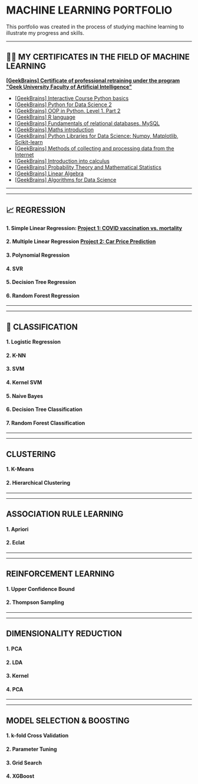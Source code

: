 # MACHINE LEARNING PORTFOLIO

This portfolio was created in the process of studying machine learning to illustrate my progress and skills.

---
## 👨‍🎓 MY CERTIFICATES IN THE FIELD OF MACHINE LEARNING

[**[GeekBrains] Certificate of professional retraining under the program 
"Geek University Faculty of Artificial Intelligence"**](https://github.com/rttrif/TrifonovRS.Deep_Learning_Portfolio.github.io/blob/main/Certificates/Trifonov%20Ruslan.pdf)

- [[GeekBrains] Interactive Course Python basics](https://gb.ru/certificates/654781.en)
- [[GeekBrains] Python for Data Science 2](https://gb.ru/certificates/986183.en)
- [[GeekBrains] OOP in Python. Level 1. Part 2](https://gb.ru/certificates/660751.en)
- [[GeekBrains] R language](https://gb.ru/certificates/689146.en)
- [[GeekBrains] Fundamentals of relational databases. MySQL](https://gb.ru/certificates/698000.en)
- [[GeekBrains] Maths introduction](https://gb.ru/certificates/703955.en)
- [[GeekBrains] Python Libraries for Data Science: Numpy, Matplotlib, Scikit-learn](https://gb.ru/certificates/725821.en)
- [[GeekBrains] Methods of collecting and processing data from the Internet](https://gb.ru/certificates/772018.en)
- [[GeekBrains] Introduction into calculus](https://gb.ru/certificates/847225.en)
- [[GeekBrains] Probability Theory and Mathematical Statistics](https://gb.ru/certificates/882944.en)
- [[GeekBrains] Linear Algebra](https://gb.ru/certificates/907030.en)
- [[GeekBrains] Algorithms for Data Science](https://gb.ru/certificates/949810.en)

---
---
## 📈 REGRESSION

#### 1. Simple Linear Regression: [Project 1: COVID vaccination vs. mortality](https://github.com/rttrif/TrifonovRS.Machine_Learning_Portfolio.github.io/tree/main/REGRESSION/Project%201:%20COVID%20vaccination%20vs.%20mortality)

#### 2. Multiple Linear Regression [Project 2: Car Price Prediction](://github.com/rttrif/TrifonovRS.Machine_Learning_Portfolio.github.io/tree/main/REGRESSION/Project%202:%20Car%20Price%20Prediction)

#### 3. Polynomial Regression

#### 4. SVR

#### 5. Decision Tree Regression

#### 6. Random Forest Regression

---
---

## 🧩 CLASSIFICATION

#### 1. Logistic Regression

#### 2. K-NN

#### 3. SVM

#### 4. Kernel SVM

#### 5. Naive Bayes

#### 6. Decision Tree Classification

#### 7. Random Forest Classification

---
---

## CLUSTERING

#### 1. K-Means

#### 2. Hierarchical Clustering

---
---

## ASSOCIATION RULE LEARNING

#### 1. Apriori

#### 2. Eclat

---
---

## REINFORCEMENT LEARNING

#### 1. Upper Confidence Bound

#### 2. Thompson Sampling

---
---

## DIMENSIONALITY REDUCTION

#### 1. PCA

#### 2. LDA

#### 3. Kernel

#### 4. PCA

---
---

## MODEL SELECTION & BOOSTING

#### 1. k-fold Cross Validation

#### 2. Parameter Tuning

#### 3. Grid Search

#### 4. XGBoost













